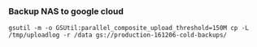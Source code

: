### Backup NAS to google cloud

`gsutil -m -o GSUtil:parallel_composite_upload_threshold=150M cp -L /tmp/uploadlog -r /data gs://production-161206-cold-backups/`
